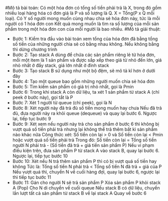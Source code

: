 #Mô tả bài toán:
Có một hóa đơn có tổng số tiền phải trả là X, trong đó gồm nhiều loại hàng hóa có đơn giá là P và số lượng là Q. X = Tổng(P x Q mỗi loại).
Có Y số người mong muốn cùng nhau chia sẻ hóa đơn này, tức là mỗi người có 1 hóa đơn con
Kết quả mong muốn là tìm ra số lượng của mỗi sản phẩm trong một hóa đơn con của mỗi người là bao nhiều.
#Mô tả giải thuật:
- Bước 1: Kiểm tra đầu vào bài toán xem tổng của hóa đơn đã bằng tổng số tiền của những người chia sẻ có bằng nhau không. Nếu không bằng thì dừng chương trình
- Bước 2: Tạo stack A dùng để chứa các sản phẩm riêng lẻ từ hóa đơn, mỗi một item là 1 sản phẩm và được sắp xếp theo giá từ nhỏ đến lớn, giá nhỏ nhất ở đấy stack, giá lớn nhất ở đỉnh stack
- Bước 3: Tạo stack B sử dụng như một bộ đệm, sẽ mô tả kĩ hơn ở dưới đây
- Bước 4: Tạo một queue bao gồm những người muốn chia sẻ hóa đơn
- Bước 5: Tìm kiếm sản phẩm có giá trị nhỏ nhất, gọi là Pmin
- Bước 6: Trong khi stack A còn dữ liệu, ta xét 1 sản phẩm từ stack A (chỉ peek ở bước này), gọi tắt là P
- Bước 7: Xét 1 người từ queue (chỉ peek), gọi là N
- Bước 8: 
Xét người này đã trả đủ số tiền mong muốn hay chưa
Nếu đã trả đủ, đưa người này ra khỏi queue (dequeue) và quay lại bước 6. Ngược lại, tiếp tục bước 9
- Bước 9: 
Xét xem nếu người này trả cho sản phẩm ở bước 6 thì không bị vượt quá số tiền phải trả nhưng lại không thể trả thêm bất kì sản phẩm nào khác nữa
Công thức xét: Số tiền còn lại > 0 và Số tiền còn lại < Pmin hoặc vượt quá số tiền phải trả
Trong đó: Số tiền còn lại = Tổng số tiền người N phải trả - (Số tiền đã trả + giá tiền sản phẩm P)
Nếu vi phạm điều kiện trên, đưa sản phẩm P từ stack A vào stack B, quay lại bước 6. Ngược lại, tiếp tục bước 10
- Bước 10: Xét nếu N trả thêm sản phẩm P thì có bị vượt quá số tiền hay không
Tức là: Tổng số tiền N phải trả < Tổng số tiền N đã trả + giá của P
Nếu vượt quá thì, chuyển N về cuối hàng đợi, quay lại bước 6, ngược lại thì tiếp tục bước 11
- Bước 11:
Gán cho người N sẽ trả sản phẩm P
Xóa sản phẩm P khỏi stack A (Pop)
Cho N di chuyển về cuối queue
Nếu stack B có dữ liệu, chuyển lần lượt tất cả sản phẩm từ stack B về lại stack A
Quay về bước 6
